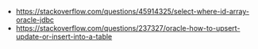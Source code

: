 * https://stackoverflow.com/questions/45914325/select-where-id-array-oracle-jdbc
* https://stackoverflow.com/questions/237327/oracle-how-to-upsert-update-or-insert-into-a-table